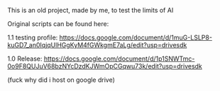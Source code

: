 This is an old project, made by me, to test the limits  of AI

Original scripts can be found here: 

1.1 testing profile: https://docs.google.com/document/d/1muG-LSLP8-kuGD7_an0IqjqUlHGgKyM4fGWkgmE7aLg/edit?usp=drivesdk

1.0 Release: https://docs.google.com/document/d/1p1SNWTmc-0o9F8QUJuV68bzNYcDzdKJWmOpCGqwu73k/edit?usp=drivesdk

(fuck why did i host on google drive)
